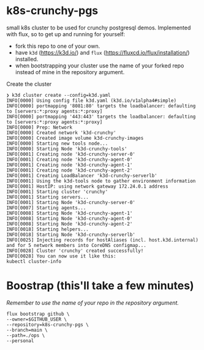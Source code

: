 # k8s-crunchy-pgs
small k8s cluster to be used for crunchy postgresql demos. Implemented with flux, so to get up and running for yourself:
* fork this repo to one of your own.
* have `k3d` (https://k3d.io/) and `flux` (https://fluxcd.io/flux/installation/) installed.
* when bootstrapping your cluster use the name of your forked repo instead of mine in the repository argument.

Create the cluster
```shell
❯ k3d cluster create --config=k3d.yaml
INFO[0000] Using config file k3d.yaml (k3d.io/v1alpha4#simple) 
INFO[0000] portmapping '8081:80' targets the loadbalancer: defaulting to [servers:*:proxy agents:*:proxy] 
INFO[0000] portmapping '443:443' targets the loadbalancer: defaulting to [servers:*:proxy agents:*:proxy] 
INFO[0000] Prep: Network                                
INFO[0000] Created network 'k3d-crunchy'                
INFO[0000] Created image volume k3d-crunchy-images      
INFO[0000] Starting new tools node...                   
INFO[0000] Starting Node 'k3d-crunchy-tools'            
INFO[0001] Creating node 'k3d-crunchy-server-0'         
INFO[0001] Creating node 'k3d-crunchy-agent-0'          
INFO[0001] Creating node 'k3d-crunchy-agent-1'          
INFO[0001] Creating node 'k3d-crunchy-agent-2'          
INFO[0001] Creating LoadBalancer 'k3d-crunchy-serverlb' 
INFO[0001] Using the k3d-tools node to gather environment information 
INFO[0001] HostIP: using network gateway 172.24.0.1 address 
INFO[0001] Starting cluster 'crunchy'                   
INFO[0001] Starting servers...                          
INFO[0001] Starting Node 'k3d-crunchy-server-0'         
INFO[0007] Starting agents...                           
INFO[0008] Starting Node 'k3d-crunchy-agent-1'          
INFO[0008] Starting Node 'k3d-crunchy-agent-0'          
INFO[0008] Starting Node 'k3d-crunchy-agent-2'          
INFO[0018] Starting helpers...                          
INFO[0018] Starting Node 'k3d-crunchy-serverlb'         
INFO[0025] Injecting records for hostAliases (incl. host.k3d.internal) and for 5 network members into CoreDNS configmap... 
INFO[0028] Cluster 'crunchy' created successfully!      
INFO[0028] You can now use it like this:                
kubectl cluster-info
```

# Boostrap (this'll take a few minutes)
*Remember to use the name of your repo in the repository argument.*
```shell
flux bootstrap github \
--owner=$GITHUB_USER \
--repository=k8s-crunchy-pgs \
--branch=main \
--path=./ops \
--personal
```







